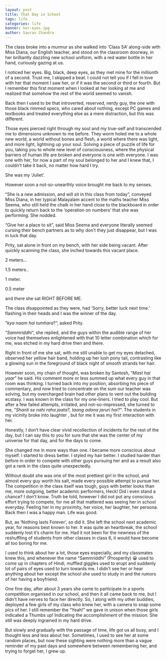 ```yaml
---
layout: post
title: That Day in School
tags: life
categories: life
banner: her-eyes.jpg
author: Saurav Chandra
---
```

The class broke into a murmur as she walked into ‘Class 5A’ along-side with Miss Diana, our English teacher, and stood on the classroom doorway, in her brilliantly dazzling new school uniform, with a red water bottle in her hand, curiously gazing at us.

I noticed her eyes. Big, black, deep eyes, as they met mine for the millionth of a second. Trust me, I skipped a beat. I could not tell you if I fell in love with her that moment I saw her, or if it was the second or third or fourth. But I remember this first moment when I looked at her looking at me and realized that somehow the rest of the world seemed to vanish.

Back then I used to be that introverted, reserved, nerdy guy, the one with those black rimmed specs, who cared about nothing, except PC games and textbooks and treated everything else as a mere distraction, but this was different.

Those eyes pierced right through my soul and my true-self and transcended me to dimensions unknown to me before. They worm holed me to a whole new world, a world without bones and flesh, a world where there was light, and more light, lightning up your soul. Solving a piece of puzzle of life for you, taking you to whole new level of consciousness, where the physical barriers of human life are broken and everyone is one with everyone. I was one with her, for now a part of my soul belonged to her and I knew that, I couldn’t take it back, no matter how hard I try.

She was my ‘Juliet’.

However soon a not-so-unearthly voice brought me back to my senses.

“She is a new admission, and will sit in this class from today”, conveyed Miss Diana, in her typical Malayalam accent to the maths teacher Miss Seema, who still held the chalk in her hand close to the blackboard in order to quickly return back to the ‘operation on numbers’ that she was performing. She nodded.

“Give her a place to sit”, said Miss Seema and everyone literally seemed cursing their bench partners as to why don’t they just disappear, but I was in luck that day.

Prity, sat alone in front on my bench, with her side being vacant. After quickly scanning the class, she inched towards this vacant place.

2 meters…

1.5 meters..

1 meter.

0.5 meter

and there she sat RIGHT BEFORE ME.

The class disappointed as they were, had ‘Sorry, better luck next time.’ flashing in their heads and I was the winner of the day.

“*kya naam hai tumhara*?“, asked Prity.

“*Sammriddhi*“, she replied, and the guys within the audible range of her voice had themselves enlightened with that 10 letter combination which for me, was etched in my hard drive then and there.

Right in front of me she sat, with me still unable to get my eyes detached, observed her yellow hair band, holding up her lush pony tail, contrasting like a glowing sun in the foreground of black night of smooth strands her hair.

However soon, my chain of thought, was broken by Santosh, “*Mast hai yaar*” he said. His comment more or less summed up what every guy in that room was thinking. I turned back into my position, absorbing his piece of commentary, and now tried to concentrate on the sum our teacher was solving, but my overcharged brain had other plans to vent out the building ecstasy. I was known in the class for my one-liners. I tried to play cool. But after a few failed attempts, irritated, and not-so-impressed, she turned to me, “*Shanti se nahi raha jaata?, taang adana jaruri hai?*“. The students in my vicinity broke into laughter , but for me it was my first interaction with her.

Honestly, I don’t have clear vivid recollection of incidents for the rest of the day, but I can say this to you for sure that she was the center of my universe for that day, and for the days to come.

She changed me in more ways than one. I became more conscious about myself. I started to dress better. I styled my hair better. I studied harder than before in order to compete with other guys pursuing her and as a result also got a rank in the class quite unexpectedly.

Without doubt she was one of the most prettiest girl in the school, and almost every guy worth his salt, made every possible attempt to pursue her. The competition in the class itself was tough, guys with better looks than me, more outgoing, better academic performers, Heck! Did i even stand a chance? I don’t know. Truth be told, however I did not put any conscious effort trying to compete, for me all that mattered was seeing her in school everyday. Feeling her in my proximity, her voice, her laughter, her persona. Back then I was a happy man. Life was good.

But, as ‘Nothing lasts Forever’, so did it. She left the school next academic year, for reasons best known to her. It was quite an heartbreak, the school suddenly lost it’s charm for me. Had it not been for the newness of the reshuffling of students from other classes in class 6, it would have become all too boring for me.

I used to think about her a lot, those eyes especially, and my classmates knew this, and whenever the name “Sammriddhi” (Prosperity) :grinning:
 used to come up in chapters of Hindi, muffled giggles used to erupt and suddenly lot of pairs of eyes used to turn towards me. I didn’t see her or hear anything about her except the school she used to study in and the rumors of her having a boyfriend.

One fine day, after about 3 years she came to participate in a sports competition organised in our school, and then it all came back to me, but I didn’t have nerves to face her directly. So, I along with my other buddies, deployed a few girls of my class who knew her, with a camera to snap some pics of her. I still remember the “Yeah!” we gave in unison when those girls indicated a Thumbs up! Indicating the accomplishment of the mission. She still was deeply ingrained in my hard drive.

But slowly and gradually with the passage of time, life got us all busy, and I thought less and less about her. Sometimes, I used to see her at some random places, but now these sighting were nothing more than a vague reminder of my past days and somewhere between remembering her, and trying to forget her, I grew up.
